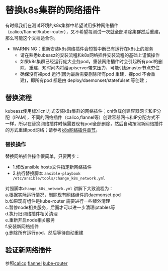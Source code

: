 # 替换k8s集群的网络插件

有时候我们在测试环境的k8s集群中希望试用多种网络插件（calico/flannel/kube-router），又不希望每测试一次就全部清除集群然后重建，那么可能这个文档适合你。  
- WARNNING：重新安装k8s网络插件会短暂中断已有运行在k8s上的服务
  - 请在熟悉kubeasz的安装流程和k8s网络插件安装流程的基础上谨慎操作
  - 如果k8s集群已经运行庞大业务pod，重装网络插件时会引起所有pod的删除、重建，短时间内将给apiserver带来压力，可能引起master节点夯住
  - 确保没有裸pod 运行(因为最后需要删除所有pod 重建，裸pod 不会重建)，即所有pod 都是由 deploy/daemonset/statefulset 等创建；

## 替换流程

kubeasz使用标准cni方式安装k8s集群的网络插件；cni负载创建容器网卡和IP分配（IPAM），不同的网络插件（calico,flannel等）创建容器网卡和IP分配方式不一样，所以在替换网络插件时候需要现有pod全部删除，然后自动按照新网络插件的方式重建pod网络；请参考[k8s网络插件章节](../06-安装网络组件.md)。

### 替换操作

替换网络插件操作很简单，只要两步：  
- 1.修改ansible hosts文件指定新网络插件
- 2.执行替换脚本 `ansible-playbook /etc/ansible/tools/change_k8s_network.yml`

对照脚本`change_k8s_network.yml` 讲解下大致流程为：  
a.根据实际运行情况，删除现有网络组件的daemonset pod  
b.如果现有组件是kube-router 需要进行一些额外清理  
c.暂停node相关服务，后面才可以进一步清理iptables等  
d.执行旧网络插件相关清理  
e.重新开启node相关服务  
f.安装新网络插件  
g.删除所有运行pod，然后等待自动重建  

## 验证新网络插件

参照[calico](../06.calico.md) [flannel](../06.flannel.md) [kube-router](../06.kube-router.md)

